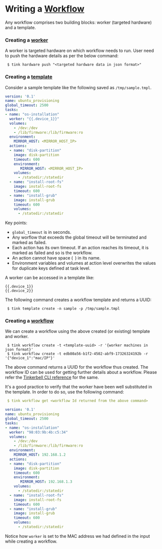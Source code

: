 # Writing a [Workflow](concepts.md#workflow)

Any workflow comprises two building blocks: worker (targeted hardware) and a template.

### Creating a [worker](concepts.md#worker)

A worker is targeted hardware on which workflow needs to run.
User need to push the hardware details as per the below command:
```shell
 $ tink hardware push "<targeted hardware data in json format>"
```
### Creating a [template](concepts.md#template)

Consider a sample template like the following saved as `/tmp/sample.tmpl`.

```yaml
version: '0.1'
name: ubuntu_provisioning
global_timeout: 2500
tasks:
- name: "os-installation"
  worker: "{{.device_1}}"
  volumes:
    - /dev:/dev
    - /lib/firmware:/lib/firmware:ro
  environment:
    MIRROR_HOST: <MIRROR_HOST_IP>
  actions:
  - name: "disk-partition"
    image: disk-partition
    timeout: 600
    environment:
       MIRROR_HOST: <MIRROR_HOST_IP>
    volumes:
      - /statedir:/statedir
  - name: "install-root-fs"
    image: install-root-fs
    timeout: 600
  - name: "install-grub"
    image: install-grub
    timeout: 600
    volumes:
      - /statedir:/statedir
```

Key points:
 - `global_timeout` is in seconds.
 - Any worflow that exceeds the global timeout will be terminated and marked as failed.
 - Each action has its own timeout.
   If an action reaches its timeout, it is marked as failed and so is the workflow.
 - An action cannot have space (` `) in its name.
 - Environment variables and volumes at action level overwrites the values for duplicate keys defined at task level.

A worker can be accessed in a template like:

```
{{.device_1}}
{{.device_2}}
```

The following command creates a workflow template and returns a UUID:
```shell
 $ tink template create -n sample -p /tmp/sample.tmpl
```


### Creating a [workflow](concepts.md#workflow)

We can create a workflow using the above created (or existing) template and worker.
```shell
 $ tink workflow create -t <template-uuid> -r '{worker machines in json format}'
 $ tink workflow create -t edb80a56-b1f2-4502-abf9-17326324192b -r '{"device_1":"mac/IP"}'
```

The above command returns a UUID for the workflow thus created.
The workflow ID can be used for getting further details about a workflow.
Please refer the [Tinkerbell CLI reference](cli/workflow.md) for the same.

It's a good practice to verify that the worker have been well substituted in the template.
In order to do so, use the following command:
```yaml
 $ tink workflow get <workflow Id returned from the above command>

version: '0.1'
name: ubuntu_provisioning
global_timeout: 2500
tasks:
- name: "os-installation"
  worker: "98:03:9b:4b:c5:34"
  volumes:
    - /dev:/dev
    - /lib/firmware:/lib/firmware:ro
  environment:
    MIRROR_HOST: 192.168.1.2
  actions:
  - name: "disk-partition"
    image: disk-partition
    timeout: 600
    environment:
       MIRROR_HOST: 192.168.1.3
    volumes:
      - /statedir:/statedir
  - name: "install-root-fs"
    image: install-root-fs
    timeout: 600
  - name: "install-grub"
    image: install-grub
    timeout: 600
    volumes:
      - /statedir:/statedir
```

Notice how `worker` is set to the MAC address we had defined in the input while creating a workflow.

